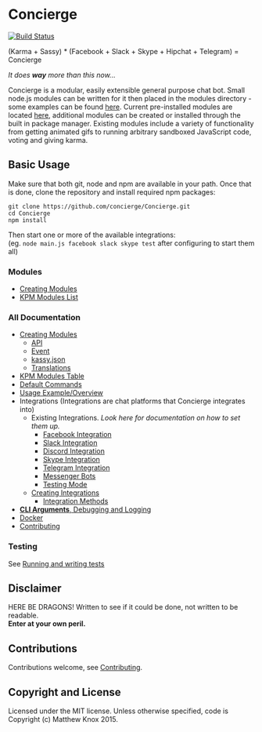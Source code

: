 # Concierge
[![Build Status](https://travis-ci.org/concierge/Concierge.png)](https://travis-ci.org/concierge/Concierge)

(Karma + Sassy) * (Facebook + Slack + Skype + Hipchat + Telegram) = Concierge

<i>It does **way** more than this now...</i>

Concierge is a modular, easily extensible general purpose chat bot. Small node.js modules can be written for it then placed in the modules directory - some examples can be found [here](https://github.com/concierge/Concierge/wiki/KPM-Table). Current pre-installed modules are located [here](https://github.com/concierge/Concierge/tree/master/modules), additional modules can be created or installed through the built in package manager. Existing modules include a variety of functionality from getting animated gifs to running arbitrary sandboxed JavaScript code, voting and giving karma.

## Basic Usage
Make sure that both git, node and npm are available in your path. Once that is done, clone the repository and install required npm packages:
```
git clone https://github.com/concierge/Concierge.git
cd Concierge
npm install
```
Then start one or more of the available integrations:<br/>
(eg. `node main.js facebook slack skype test` after configuring to start them all)

### Modules
- [Creating Modules](doc/ModuleCreation.md)
- [KPM Modules List](https://github.com/concierge/Concierge/wiki/KPM-Table)

### All Documentation
- [Creating Modules](doc/ModuleCreation.md)
	- [API](doc/api/Api.md)
	- [Event](doc/api/Event.md)
	- [kassy.json](doc/api/Kassy.json.md)
	- [Translations](doc/api/Translation.md)
- [KPM Modules Table](https://github.com/concierge/Concierge/wiki/KPM-Table)
- [Default Commands](doc/DefaultCommands.md)
- [Usage Example/Overview](https://github.com/concierge/Concierge/issues/77#issuecomment-181676118)
- Integrations (Integrations are chat platforms that Concierge integrates into)
	- Existing Integrations. *Look here for documentation on how to set them up.*
		- [Facebook Integration](doc/integrations/Facebook.md)
		- [Slack Integration](doc/integrations/Slack.md)
		- [Discord Integration](doc/integrations/Discord.md)
		- [Skype Integration](doc/integrations/Skype.md)
		- [Telegram Integration](doc/integrations/Telegram.md)
		- [Messenger Bots](doc/integrations/Messenger.md)
		- [Testing Mode](doc/integrations/Testing.md)
	- [Creating Integrations](doc/IntegrationCreation.md)
		- [Integration Methods](doc/api/Integration.md)
- [**CLI Arguments**, Debugging and Logging](doc/DebuggingAndLogging.md)
- [Docker](doc/Docker.md)
- [Contributing](doc/Contributing.md)

### Testing
See [Running and writing tests](doc/Testing.md)

## Disclaimer
HERE BE DRAGONS!
Written to see if it could be done, not written to be readable.<br><b>Enter at your own peril.</b>

## Contributions
Contributions welcome, see [Contributing](doc/Contributing.md).

## Copyright and License
Licensed under the MIT license. Unless otherwise specified, code is Copyright (c) Matthew Knox 2015.

